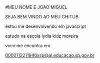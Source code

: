 #MEU NOME E JOAO MIGUEL 

SEJA BEM VINDO AO MEU GHITUB


estou me desenvolvendo em javascript

estudo na escola lydia kidz moreira 

voce me encontra em

0000112211946xsp@al.educacao.sp.gov.br
